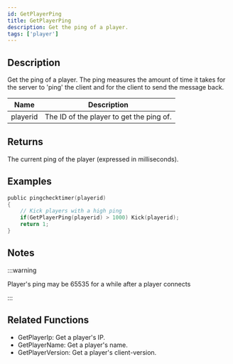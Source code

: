 ```yaml
---
id: GetPlayerPing
title: GetPlayerPing
description: Get the ping of a player.
tags: ['player']
---
```


## Description

Get the ping of a player. The ping measures the amount of time it takes for the server to 'ping' the client and for the client to send the message back.


| Name | Description |
|------|-------------|
|playerid | The ID of the player to get the ping of.|


## Returns

The current ping of the player (expressed in milliseconds).


## Examples


```c
public pingchecktimer(playerid)
{
    // Kick players with a high ping
    if(GetPlayerPing(playerid) > 1000) Kick(playerid);
    return 1;
}
```


## Notes

:::warning

Player's ping may be 65535 for a while after a player connects

:::


## Related Functions


-  GetPlayerIp: Get a player's IP.
-  GetPlayerName: Get a player's name.
-  GetPlayerVersion: Get a player's client-version.